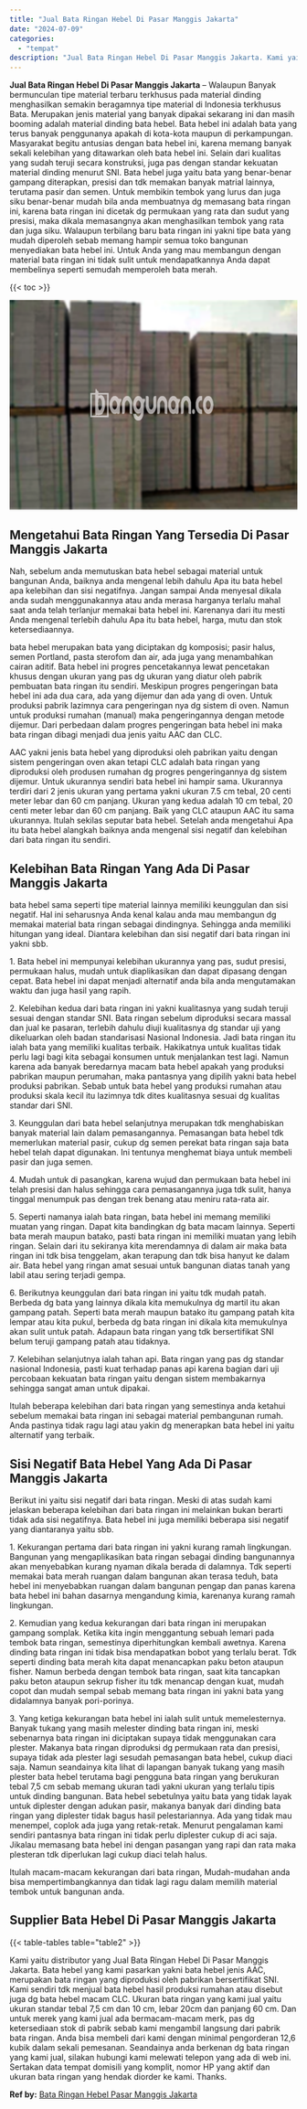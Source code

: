 ```yaml
---
title: "Jual Bata Ringan Hebel Di Pasar Manggis Jakarta"
date: "2024-07-09"
categories: 
  - "tempat"
description: "Jual Bata Ringan Hebel Di Pasar Manggis Jakarta. Kami yaitu distributor yang Jual Bata Ringan Hebel Di Pasar Manggis Jakarta. Bata hebel yang kami pasarkan y..."
---
```


**Jual Bata Ringan Hebel Di Pasar Manggis Jakarta** – Walaupun Banyak bermunculan tipe material terbaru terkhusus pada material dinding menghasilkan semakin beragamnya tipe material di Indonesia terkhusus Bata. Merupakan jenis material yang banyak dipakai sekarang ini dan masih booming adalah material dinding bata hebel. Bata hebel ini adalah bata yang terus banyak penggunanya apakah di kota-kota maupun di perkampungan. Masyarakat begitu antusias dengan bata hebel ini, karena memang banyak sekali kelebihan yang ditawarkan oleh bata hebel ini. Selain dari kualitas yang sudah teruji secara konstruksi, juga pas dengan standar kekuatan material dinding menurut SNI. Bata hebel juga yaitu bata yang benar-benar gampang diterapkan, presisi dan tdk memakan banyak matrial lainnya, terutama pasir dan semen. Untuk membikin tembok yang lurus dan juga siku benar-benar mudah bila anda membuatnya dg memasang bata ringan ini, karena bata ringan ini dicetak dg permukaan yang rata dan sudut yang presisi, maka dikala memasangnya akan menghasilkan tembok yang rata dan juga siku. Walaupun terbilang baru bata ringan ini yakni tipe bata yang mudah diperoleh sebab memang hampir semua toko bangunan menyediakan bata hebel ini. Untuk Anda yang mau membangun dengan material bata ringan ini tidak sulit untuk mendapatkannya Anda dapat membelinya seperti semudah memperoleh bata merah.

{{< toc >}}

![Jual Bata Ringan Hebel Di Pasar Manggis Jakarta](/images/jual-hebel-murah-21.png)

## Mengetahui Bata Ringan Yang Tersedia Di Pasar Manggis Jakarta

Nah, sebelum anda memutuskan bata hebel sebagai material untuk bangunan Anda, baiknya anda mengenal lebih dahulu Apa itu bata hebel apa kelebihan dan sisi negatifnya. Jangan sampai Anda menyesal dikala anda sudah menggunakannya atau anda merasa harganya terlalu mahal saat anda telah terlanjur memakai bata hebel ini. Karenanya dari itu mesti Anda mengenal terlebih dahulu Apa itu bata hebel, harga, mutu dan stok ketersediaannya.

bata hebel merupakan bata yang diciptakan dg komposisi; pasir halus, semen Portland, pasta sterofom dan air, ada juga yang menambahkan cairan aditif. Bata hebel ini progres pencetakannya lewat pencetakan khusus dengan ukuran yang pas dg ukuran yang diatur oleh pabrik pembuatan bata ringan itu sendiri. Meskipun progres pengeringan bata hebel ini ada dua cara, ada yang dijemur dan ada yang di oven. Untuk produksi pabrik lazimnya cara pengeringan nya dg sistem di oven. Namun untuk produksi rumahan (manual) maka pengeringannya dengan metode dijemur. Dari perbedaan dalam progres pengeringan bata hebel ini maka bata ringan dibagi menjadi dua jenis yaitu AAC dan CLC.

AAC yakni jenis bata hebel yang diproduksi oleh pabrikan yaitu dengan sistem pengeringan oven akan tetapi CLC adalah bata ringan yang diproduksi oleh produsen rumahan dg progres pengeringannya dg sistem dijemur. Untuk ukurannya sendiri bata hebel ini hampir sama. Ukurannya terdiri dari 2 jenis ukuran yang pertama yakni ukuran 7.5 cm tebal, 20 centi meter lebar dan 60 cm panjang. Ukuran yang kedua adalah 10 cm tebal, 20 centi meter lebar dan 60 cm panjang. Baik yang CLC ataupun AAC itu sama ukurannya. Itulah sekilas seputar bata hebel. Setelah anda mengetahui Apa itu bata hebel alangkah baiknya anda mengenal sisi negatif dan kelebihan dari bata ringan itu sendiri.

## Kelebihan Bata Ringan Yang Ada Di Pasar Manggis Jakarta

bata hebel sama seperti tipe material lainnya memiliki keunggulan dan sisi negatif. Hal ini seharusnya Anda kenal kalau anda mau membangun dg memakai material bata ringan sebagai dindingnya. Sehingga anda memiliki hitungan yang ideal. Diantara kelebihan dan sisi negatif dari bata ringan ini yakni sbb.

1\. Bata hebel ini mempunyai kelebihan ukurannya yang pas, sudut presisi, permukaan halus, mudah untuk diaplikasikan dan dapat dipasang dengan cepat. Bata hebel ini dapat menjadi alternatif anda bila anda mengutamakan waktu dan juga hasil yang rapih.

2\. Kelebihan kedua dari bata ringan ini yakni kualitasnya yang sudah teruji sesuai dengan standar SNI. Bata ringan sebelum diproduksi secara massal dan jual ke pasaran, terlebih dahulu diuji kualitasnya dg standar uji yang dikeluarkan oleh badan standarisasi Nasional Indonesia. Jadi bata ringan itu ialah bata yang memiliki kualitas terbaik. Hakikatnya untuk kualitas tidak perlu lagi bagi kita sebagai konsumen untuk menjalankan test lagi. Namun karena ada banyak beredarnya macam bata hebel apakah yang produksi pabrikan maupun perumahan, maka pantasnya yang dipilih yakni bata hebel produksi pabrikan. Sebab untuk bata hebel yang produksi rumahan atau produksi skala kecil itu lazimnya tdk dites kualitasnya sesuai dg kualitas standar dari SNI.

3\. Keunggulan dari bata hebel selanjutnya merupakan tdk menghabiskan banyak material lain dalam pemasangannya. Pemasangan bata hebel tdk memerlukan material pasir, cukup dg semen perekat bata ringan saja bata hebel telah dapat digunakan. Ini tentunya menghemat biaya untuk membeli pasir dan juga semen.

4\. Mudah untuk di pasangkan, karena wujud dan permukaan bata hebel ini telah presisi dan halus sehingga cara pemasangannya juga tdk sulit, hanya tinggal menumpuk pas dengan trek benang atau meniru rata-rata air.

5\. Seperti namanya ialah bata ringan, bata hebel ini memang memiliki muatan yang ringan. Dapat kita bandingkan dg bata macam lainnya. Seperti bata merah maupun batako, pasti bata ringan ini memiliki muatan yang lebih ringan. Selain dari itu sekiranya kita merendamnya di dalam air maka bata ringan ini tdk bisa tenggelam, akan terapung dan tdk bisa hanyut ke dalam air. Bata hebel yang ringan amat sesuai untuk bangunan diatas tanah yang labil atau sering terjadi gempa.

6\. Berikutnya keunggulan dari bata ringan ini yaitu tdk mudah patah. Berbeda dg bata yang lainnya dikala kita memukulnya dg martil itu akan gampang patah. Seperti bata merah maupun batako itu gampang patah kita lempar atau kita pukul, berbeda dg bata ringan ini dikala kita memukulnya akan sulit untuk patah. Adapaun bata ringan yang tdk bersertifikat SNI belum teruji gampang patah atau tidaknya.

7\. Kelebihan selanjutnya ialah tahan api. Bata ringan yang pas dg standar nasional Indonesia, pasti kuat terhadap panas api karena bagian dari uji percobaan kekuatan bata ringan yaitu dengan sistem membakarnya sehingga sangat aman untuk dipakai.

Itulah beberapa kelebihan dari bata ringan yang semestinya anda ketahui sebelum memakai bata ringan ini sebagai material pembangunan rumah. Anda pastinya tidak ragu lagi atau yakin dg menerapkan bata hebel ini yaitu alternatif yang terbaik.

## Sisi Negatif Bata Hebel Yang Ada Di Pasar Manggis Jakarta

Berikut ini yaitu sisi negatif dari bata ringan. Meski di atas sudah kami jelaskan beberapa kelebihan dari bata ringan ini melainkan bukan berarti tidak ada sisi negatifnya. Bata hebel ini juga memiliki beberapa sisi negatif yang diantaranya yaitu sbb.

1\. Kekurangan pertama dari bata ringan ini yakni kurang ramah lingkungan. Bangunan yang mengaplikasikan bata ringan sebagai dinding bangunannya akan menyebabkan kurang nyaman dikala berada di dalamnya. Tdk seperti memakai bata merah ruangan dalam bangunan akan terasa teduh, bata hebel ini menyebabkan ruangan dalam bangunan pengap dan panas karena bata hebel ini bahan dasarnya mengandung kimia, karenanya kurang ramah lingkungan.

2\. Kemudian yang kedua kekurangan dari bata ringan ini merupakan gampang somplak. Ketika kita ingin menggantung sebuah lemari pada tembok bata ringan, semestinya diperhitungkan kembali awetnya. Karena dinding bata ringan ini tidak bisa mendapatkan bobot yang terlalu berat. Tdk seperti dinding bata merah kita dapat menancapkan paku beton ataupun fisher. Namun berbeda dengan tembok bata ringan, saat kita tancapkan paku beton ataupun sekrup fisher itu tdk menancap dengan kuat, mudah copot dan mudah sempal sebab memang bata ringan ini yakni bata yang didalamnya banyak pori-porinya.

3\. Yang ketiga kekurangan bata hebel ini ialah sulit untuk memelesternya. Banyak tukang yang masih melester dinding bata ringan ini, meski sebenarnya bata ringan ini diciptakan supaya tidak menggunakan cara plester. Makanya bata ringan diproduksi dg permukaan rata dan presisi, supaya tidak ada plester lagi sesudah pemasangan bata hebel, cukup diaci saja. Namun seandainya kita lihat di lapangan banyak tukang yang masih plester bata hebel terutama bagi pengguna bata ringan yang berukuran tebal 7,5 cm sebab memang ukuran tadi yakni ukuran yang terlalu tipis untuk dinding bangunan. Bata hebel sebetulnya yaitu bata yang tidak layak untuk diplester dengan adukan pasir, makanya banyak dari dinding bata ringan yang diplester tidak bagus hasil pelestariannya. Ada yang tidak mau menempel, coplok ada juga yang retak-retak. Menurut pengalaman kami sendiri pantasnya bata ringan ini tidak perlu diplester cukup di aci saja. Jikalau memasang bata hebel ini dengan pasangan yang rapi dan rata maka plesteran tdk diperlukan lagi cukup diaci telah halus.

Itulah macam-macam kekurangan dari bata ringan, Mudah-mudahan anda bisa mempertimbangkannya dan tidak lagi ragu dalam memilih material tembok untuk bangunan anda.

## Supplier Bata Hebel Di Pasar Manggis Jakarta

{{< table-tables table="table2" >}}

Kami yaitu distributor yang Jual Bata Ringan Hebel Di Pasar Manggis Jakarta. Bata hebel yang kami pasarkan yakni bata hebel jenis AAC, merupakan bata ringan yang diproduksi oleh pabrikan bersertifikat SNI. Kami sendiri tdk menjual bata hebel hasil produksi rumahan atau disebut juga dg bata hebel macam CLC. Ukuran bata ringan yang kami jual yaitu ukuran standar tebal 7,5 cm dan 10 cm, lebar 20cm dan panjang 60 cm. Dan untuk merek yang kami jual ada bermacam-macam merk, pas dg ketersediaan stok di pabrik sebab kami mengambil langsung dari pabrik bata ringan. Anda bisa membeli dari kami dengan minimal pengorderan 12,6 kubik dalam sekali pemesanan. Seandainya anda berkenan dg bata ringan yang kami jual, silakan hubungi kami melewati telepon yang ada di web ini. Sertakan data tempat domisili yang komplit, nomor HP yang aktif dan ukuran bata ringan yang hendak diorder ke kami. Thanks.

**Ref by:** [Bata Ringan Hebel Pasar Manggis Jakarta](https://id.wikipedia.org/wiki/Bata)
